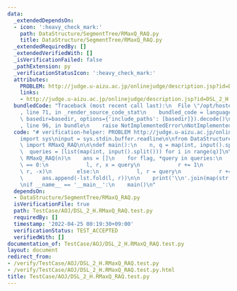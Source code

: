 ```yaml
---
data:
  _extendedDependsOn:
  - icon: ':heavy_check_mark:'
    path: DataStructure/SegmentTree/RMaxQ_RAQ.py
    title: DataStructure/SegmentTree/RMaxQ_RAQ.py
  _extendedRequiredBy: []
  _extendedVerifiedWith: []
  _isVerificationFailed: false
  _pathExtension: py
  _verificationStatusIcon: ':heavy_check_mark:'
  attributes:
    PROBLEM: http://judge.u-aizu.ac.jp/onlinejudge/description.jsp?id=DSL_2_H
    links:
    - http://judge.u-aizu.ac.jp/onlinejudge/description.jsp?id=DSL_2_H
  bundledCode: "Traceback (most recent call last):\n  File \"/opt/hostedtoolcache/Python/3.10.5/x64/lib/python3.10/site-packages/onlinejudge_verify/documentation/build.py\"\
    , line 71, in _render_source_code_stat\n    bundled_code = language.bundle(stat.path,\
    \ basedir=basedir, options={'include_paths': [basedir]}).decode()\n  File \"/opt/hostedtoolcache/Python/3.10.5/x64/lib/python3.10/site-packages/onlinejudge_verify/languages/python.py\"\
    , line 96, in bundle\n    raise NotImplementedError\nNotImplementedError\n"
  code: "# verification-helper: PROBLEM http://judge.u-aizu.ac.jp/onlinejudge/description.jsp?id=DSL_2_H\n\
    import sys\ninput = sys.stdin.buffer.readline\n\nfrom DataStructure.SegmentTree.RMaxQ_RAQ\
    \ import RMaxQ_RAQ\n\n\ndef main():\n    n, q = map(int, input().split())\n  \
    \  queries = [list(map(int, input().split())) for i in range(q)]\n\n    lst =\
    \ RMaxQ_RAQ(n)\n    ans = []\n    for flag, *query in queries:\n        if flag\
    \ == 0:\n            l, r, x = query\n            r += 1\n            lst.range_apply(l,\
    \ r, -x)\n        else:\n            l, r = query\n            r += 1\n      \
    \      ans.append(-lst.fold(l, r))\n\n    print('\\n'.join(map(str, ans)))\n\n\
    \nif __name__ == '__main__':\n    main()\n"
  dependsOn:
  - DataStructure/SegmentTree/RMaxQ_RAQ.py
  isVerificationFile: true
  path: TestCase/AOJ/DSL_2_H.RMaxQ_RAQ.test.py
  requiredBy: []
  timestamp: '2022-04-25 00:19:30+09:00'
  verificationStatus: TEST_ACCEPTED
  verifiedWith: []
documentation_of: TestCase/AOJ/DSL_2_H.RMaxQ_RAQ.test.py
layout: document
redirect_from:
- /verify/TestCase/AOJ/DSL_2_H.RMaxQ_RAQ.test.py
- /verify/TestCase/AOJ/DSL_2_H.RMaxQ_RAQ.test.py.html
title: TestCase/AOJ/DSL_2_H.RMaxQ_RAQ.test.py
---
```

